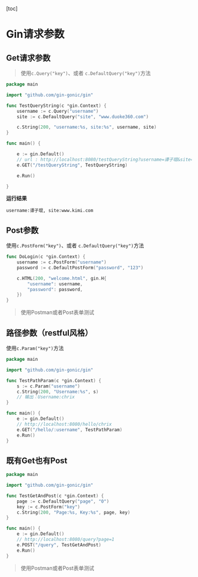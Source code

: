 [toc]

# Gin请求参数

## Get请求参数

> 使用`c.Query("key")`、或者 `c.DefaultQuery("key")`方法

```go
package main

import "github.com/gin-gonic/gin"

func TestQueryString(c *gin.Context) {
	username := c.Query("username")
	site := c.DefaultQuery("site", "www.duoke360.com")

	c.String(200, "username:%s, site:%s", username, site)
}

func main() {

	e := gin.Default()
	// url : http://localhost:8080/testQueryString?username=谭子琨&site=www.kimi.com
	e.GET("/testQueryString", TestQueryString)

	e.Run()

}
```

**运行结果**

```
username:谭子琨, site:www.kimi.com
```

## Post参数

使用`c.PostForm("key")`、或者 `c.DefaultQuery("key")`方法

```go
func DoLogin(c *gin.Context) {
	username := c.PostForm("username")
	password := c.DefaultPostForm("password", "123")

	c.HTML(200, "welcome.html", gin.H{
		"username": username,
		"password": password,
	})
}
```

> 使用Postman或者Post表单测试

## 路径参数（restful风格）

使用`c.Param("key")`方法

```go
package main

import "github.com/gin-gonic/gin"

func TestPathParam(c *gin.Context) {
	s := c.Param("username")
	c.String(200, "Username:%s", s)
	// 输出：Username:chrix
}

func main() {
	e := gin.Default()
	// http://localhost:8080/hello/chrix
	e.GET("/hello/:username", TestPathParam)
	e.Run()
}
```

## 既有Get也有Post

```go
package main

import "github.com/gin-gonic/gin"

func TestGetAndPost(c *gin.Context) {
	page := c.DefaultQuery("page", "0")
	key := c.PostForm("key")
	c.String(200, "Page:%s, Key:%s", page, key)
}

func main() {
	e := gin.Default()
	// http://localhost:8080/query?page=1
	e.POST("/query", TestGetAndPost)
	e.Run()
}
```

> 使用Postman或者Post表单测试